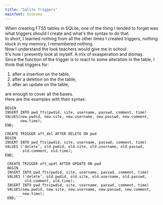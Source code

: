 ```yaml
---
title: "Sqlite Triggers"
mainfont: Iosevka
---
```


When creating FTS5 tables in SQLite, one of the thing I tended
to forget was what triggers should I create and what's the
syntax to do that.  
In short, I learned nothing from all the other times I created
triggers, nothing stuck in my memory, I remembered nothing.  
Now I understand the look teachers would give me in school.  
It's how I presently look at myself. A mix of exasperation and
dismay.  
Since the function of the trigger is to react to some alteration
in the table, I think that triggers for:   
1. after a insertion on the table,  
2. after a deletion on the the table,    
3. after an update on the table,  

are enough to cover all the bases.  
Here are the examples with their syntax:  

```CREATE TRIGGER aft_insert AFTER INSERT ON pwd  
BEGIN  
INSERT INTO pwd_fts(pwdid, site, username, passwd, comment, time)  
VALUES(new.pwdid, new.site, new.username, new.passwd, new.comment,
       new.time);  
END;  

CREATE TRIGGER aft_del AFTER DELETE ON pwd  
BEGIN  
INSERT INTO pwd_fts(pwdid, site, username, passwd, comment, time)  
VALUES ('delete', old.pwdid, old.site, old.username, old.passwd,
        old.comment, old.time);  
END;  

 CREATE TRIGGER aft_updt AFTER UPDATE ON pwd  
 BEGIN  
 INSERT INTO pwd_fts(pwdid, site, username, passwd, comment, time)  
 VALUES ('delete', old.pwdid, old.site, old.username, old.passwd,
         old.comment, old.time);  
 INSERT INTO pwd_fts(pwdid, site, username, passwd, comment, time)  
 VALUES(new.pwdid, new.site, new.username, new.passwd, new.comment,  
        new.time);  
 END;```


